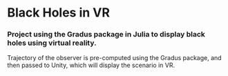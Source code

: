# Black Holes in VR

###  Project using the Gradus package in Julia to display black holes using virtual reality. 

Trajectory of the observer is pre-computed using the Gradus package, and then passed to Unity, which will display the scenario in VR.

